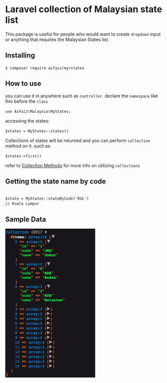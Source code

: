 # Laravel collection of Malaysian state list

This package is useful for people who would want to create `dropdown` input or anything that requires the Malaysian States list.

## Installing

`$ composer require aifaiz/myrstates`

## How to use

you can use it in anywhere such as `controller`. declare the `namespace` like this before the `class`

`use AiFaiz\Malaysia\MyStates;`

accessing the states:

`$states = MyStates::states()`

Collections of states will be returned and you can perform `collection` method on it. such as:

`$states->first()`


refer to [Collection Methods](https://laravel.com/docs/5.8/collections#available-methods) for more info on utilizing `collections`

## Getting the state name by code

````

$state = MyStates::stateByCode('KUL')
// Kuala Lumpur

````

## Sample Data

![Collections Result](img/collection-sample.png)

